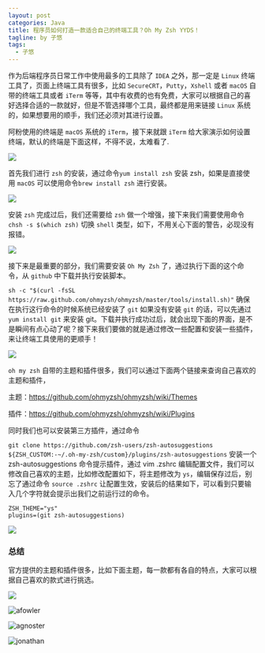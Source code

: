 ```yaml
---
layout: post
categories: Java
title: 程序员如何打造一款适合自己的终端工具？Oh My Zsh YYDS！
tagline: by 子悠
tags: 
  - 子悠
---
```


作为后端程序员日常工作中使用最多的工具除了 `IDEA` 之外，那一定是 `Linux` 终端工具了，页面上终端工具有很多，比如 `SecureCRT`，`Putty`，`Xshell` 或者 `macOS` 自带的终端工具或者 `iTerm` 等等，其中有收费的也有免费，大家可以根据自己的喜好选择合适的一款就好，但是不管选择哪个工具，最终都是用来链接 `Linux` 系统的，如果想要用的顺手，我们还必须对其进行设置。

<!--more-->

阿粉使用的终端是 `macOS` 系统的 `iTerm`，接下来就跟 `iTerm` 给大家演示如何设置终端，默认的终端是下面这样，不得不说，太难看了.

![](https://tva1.sinaimg.cn/large/e6c9d24egy1h1pr02f3kej21eg0dk404.jpg)

首先我们进行 `zsh` 的安装，通过命令`yum install zsh` 安装 zsh，如果是直接使用 `macOS` 可以使用命令`brew install zsh` 进行安装。

![](https://tva1.sinaimg.cn/large/e6c9d24egy1h1pr1l7arnj21gn0u0ae9.jpg)

安装 `zsh` 完成过后，我们还需要给 `zsh` 做一个增强，接下来我们需要使用命令`chsh -s $(which zsh)` 切换 `shell` 类型，如下，不用关心下面的警告，必现没有报错。

![](https://tva1.sinaimg.cn/large/e6c9d24egy1h1pr4ccy5uj20pq07at9a.jpg)

接下来是最重要的部分，我们需要安装 `Oh My Zsh` 了，通过执行下面的这个命令，从 `github` 中下载并执行安装脚本。

`sh -c "$(curl -fsSL https://raw.github.com/ohmyzsh/ohmyzsh/master/tools/install.sh)"` 确保在执行这行命令的时候系统已经安装了 `git` 如果没有安装 `git` 的话，可以先通过`yum install git` 来安装 git。下载并执行成功过后，就会出现下面的界面，是不是瞬间有点心动了呢？接下来我们要做的就是通过修改一些配置和安装一些插件，来让终端工具使用的更顺手！

![](https://tva1.sinaimg.cn/large/e6c9d24egy1h1prac3jt6j210q0u0q7i.jpg)

`oh my zsh` 自带的主题和插件很多，我们可以通过下面两个链接来查询自己喜欢的主题和插件，

主题：https://github.com/ohmyzsh/ohmyzsh/wiki/Themes

插件：https://github.com/ohmyzsh/ohmyzsh/wiki/Plugins

同时我们也可以安装第三方插件，通过命令

`git clone https://github.com/zsh-users/zsh-autosuggestions ${ZSH_CUSTOM:-~/.oh-my-zsh/custom}/plugins/zsh-autosuggestions` 安装一个 zsh-autosuggestions 命令提示插件，通过 vim .zshrc 编辑配置文件，我们可以修改自己喜欢的主题，比如修改配置如下，将主题修改为 `ys`，编辑保存过后，别忘了通过命令 `source .zshrc` 让配置生效，安装后的结果如下，可以看到只要输入几个字符就会提示出我们之前运行过的命令。

```shell
ZSH_THEME="ys"
plugins=(git zsh-autosuggestions)
```

![](https://tva1.sinaimg.cn/large/e6c9d24egy1h1ps9ptzvpj20m60a63z5.jpg)

### 总结

官方提供的主题和插件很多，比如下面主题，每一款都有各自的特点，大家可以根据自己喜欢的款式进行挑选。

![](https://tva1.sinaimg.cn/large/e6c9d24egy1h1qtb4r4z7j218l0u0jtr.jpg)





![afowler](https://tva1.sinaimg.cn/large/e6c9d24egy1h1qtb8hjj5j218l0u0acf.jpg)



![agnoster](https://tva1.sinaimg.cn/large/e6c9d24egy1h1qtbbnav8j218l0u0ach.jpg)



![jonathan](https://tva1.sinaimg.cn/large/e6c9d24egy1h1qtbeg4r9j218l0u0jua.jpg)
